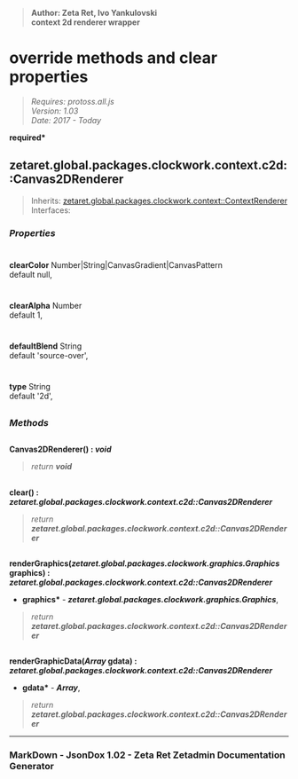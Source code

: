 > __Author: Zeta Ret, Ivo Yankulovski__  
> __context 2d renderer wrapper__  
# override methods and clear properties  
> *Requires: protoss.all.js*  
> *Version: 1.03*  
> *Date: 2017 - Today*  

__required*__

## zetaret.global.packages.clockwork.context.c2d::Canvas2DRenderer  
> Inherits: [zetaret.global.packages.clockwork.context::ContextRenderer](../ContextRenderer.md)  
> Interfaces:   

### *Properties*  

#  
__clearColor__ Number|String|CanvasGradient|CanvasPattern  
default null,   

#  
__clearAlpha__ Number  
default 1,   

#  
__defaultBlend__ String  
default 'source-over',   

#  
__type__ String  
default '2d',   


##  
### *Methods*  

##  
__Canvas2DRenderer() : *void*__  
  
> *return __void__*  

##  
__clear() : *zetaret.global.packages.clockwork.context.c2d::Canvas2DRenderer*__  
  
> *return __zetaret.global.packages.clockwork.context.c2d::Canvas2DRenderer__*  

##  
__renderGraphics(*zetaret.global.packages.clockwork.graphics.Graphics* graphics) : *zetaret.global.packages.clockwork.context.c2d::Canvas2DRenderer*__  
  
- __graphics*__ - __*zetaret.global.packages.clockwork.graphics.Graphics*__,   
> *return __zetaret.global.packages.clockwork.context.c2d::Canvas2DRenderer__*  

##  
__renderGraphicData(*Array* gdata) : *zetaret.global.packages.clockwork.context.c2d::Canvas2DRenderer*__  
  
- __gdata*__ - __*Array*__,   
> *return __zetaret.global.packages.clockwork.context.c2d::Canvas2DRenderer__*  

---  
### MarkDown - JsonDox 1.02 - Zeta Ret Zetadmin Documentation Generator

